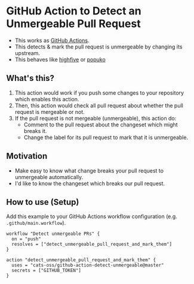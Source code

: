# GitHub Action to Detect an Unmergeable Pull Request


* This works as [GitHub Actions](https://developer.github.com/actions/).
* This detects & mark the pull request is unmergeable by changing its upstream.
* This behaves like [highfive](https://github.com/servo/highfive) or [popuko](https://github.com/voyagegroup/popuko)


## What's this?

1. This action would work if you push some changes to your repository which enables this action.
2. Then, this action would check all pull request about whether the pull request is mergeable or not.
3. If the pull request is not mergeable (unmergeable), this action do:
    * Comment to the pull request about the changeset which might breaks it. 
    * Change the label for its pull request to mark that it is unmergeable.


## Motivation

* Make easy to know what change breaks your pull request to unmergeable automatically.
* I'd like to know the changeset which breaks our pull request.


## How to use (Setup)

Add this example to your GitHub Actions workflow configuration (e.g. `.github/main.workflow`).


```
workflow "Detect unmergeable PRs" {
  on = "push"
  resolves = ["detect_unmergeable_pull_request_and_mark_them"]
}

action "detect_unmergeable_pull_request_and_mark_them" {
  uses = "cats-oss/github-action-detect-unmergeable@master"
  secrets = ["GITHUB_TOKEN"]
}
```